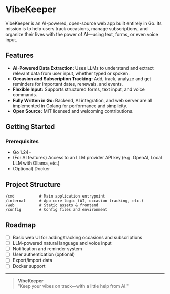 # VibeKeeper

VibeKeeper is an AI-powered, open-source web app built entirely in Go. Its mission is to help users track occasions, manage subscriptions, and organize their lives with the power of AI—using text, forms, or even voice input.

## Features

- **AI-Powered Data Extraction:** Uses LLMs to understand and extract relevant data from user input, whether typed or spoken.
- **Occasion and Subscription Tracking:** Add, track, analyze and get reminders for important dates, renewals, and events.
- **Flexible Input:** Supports structured forms, text input, and voice commands.
- **Fully Written in Go:** Backend, AI integration, and web server are all implemented in Golang for performance and simplicity.
- **Open Source:** MIT licensed and welcoming contributions.

## Getting Started

### Prerequisites

- Go 1.24+
- (For AI features) Access to an LLM provider API key (e.g. OpenAI, Local LLM with Ollama, etc.)
- (Optional) Docker

## Project Structure

```
/cmd           # Main application entrypoint
/internal      # App core logic (AI, occasion tracking, etc.)
/web           # Static assets & frontend
/config        # Config files and environment
```

## Roadmap

- [ ] Basic web UI for adding/tracking occasions and subscriptions
- [ ] LLM-powered natural language and voice input
- [ ] Notification and reminder system
- [ ] User authentication (optional)
- [ ] Export/import data
- [ ] Docker support

---

> **VibeKeeper**  
> "Keep your vibes on track—with a little help from AI."